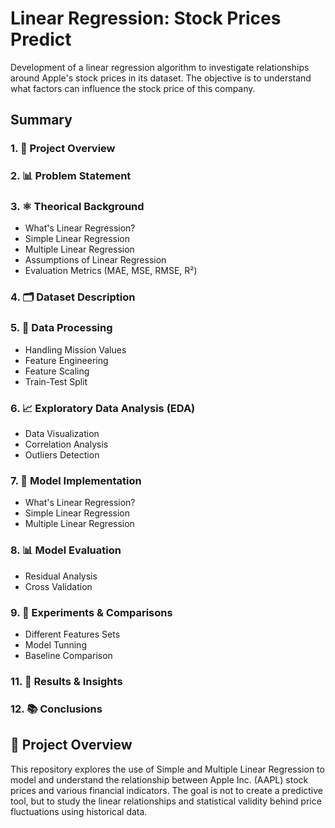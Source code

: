 # Linear Regression: Stock Prices Predict
Development of a linear regression algorithm to investigate relationships around Apple's stock prices in its dataset. The objective is to understand what factors can influence the stock price of this company.

## Summary
### 1. 📌 Project Overview
### 2. 📊 Problem Statement
### 3. ⚛️ Theorical Background
- What's Linear Regression?
- Simple Linear Regression
- Multiple Linear Regression
- Assumptions of Linear Regression
- Evaluation Metrics (MAE, MSE, RMSE, R²)
### 4. 🗂️ Dataset Description
### 5. 🧹 Data Processing
-  Handling Mission Values
- Feature Engineering
- Feature Scaling
- Train-Test Split
### 6. 📈 Exploratory Data Analysis (EDA)
- Data Visualization
- Correlation Analysis
- Outliers Detection
### 7.  🔧 Model Implementation
- What's Linear Regression?
-  Simple Linear Regression
-  Multiple Linear Regression
### 8.  📊 Model Evaluation
- Residual Analysis
- Cross Validation
### 9.  🧪 Experiments & Comparisons
- Different Features Sets
-  Model Tunning
- Baseline Comparison
### 11. 🚀 Results & Insights
### 12. 📚 Conclusions


## 📌 Project Overview
This repository explores the use of Simple and Multiple Linear Regression to model and understand the relationship between Apple Inc. (AAPL) stock prices and various financial indicators. The goal is not to create a predictive tool, but to study the linear relationships and statistical validity behind price fluctuations using historical data.
